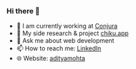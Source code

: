 ### Hi there 👋

- 💼 I am currently working at [Conjura](https://conjura.com)
- 🔭 My side research & project [chiku.app](https://chiku.app)
- 💬 Ask me about web development
- 📫 How to reach me: [LinkedIn](https://www.linkedin.com/in/kumaradityamohta/)
- 🌐 Website: [adityamohta](https://adityamohta.github.io)

<!-- - 🤔 I’m looking for help with ... -->
<!-- - 🌱 I’m currently learning ... -->
<!-- - 👯 I’m looking to collaborate on ... -->
<!-- - ⚡ Fun fact: ... -->
